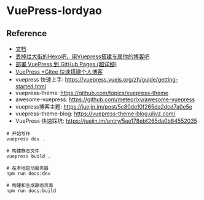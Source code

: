 # VuePress-lordyao

## Reference

- [文档](https://www.vuepress.cn/)
- [丢掉烂大街的Hexo吧，用Vuepress搭建专属你的博客吧](https://segmentfault.com/a/1190000019734486)
- [部署 VuePress 到 GitHub Pages (超详细)](https://www.jianshu.com/p/1f199ee49e4c)
- [VuePress +Gitee 快速搭建个人博客](https://cloud.tencent.com/developer/beta/article/1592737?from=article.detail.1669802)
- vuepress 快速上手: <https://vuepress.vuejs.org/zh/guide/getting-started.html>
- vuepress-theme: <https://github.com/topics/vuepress-theme>
- awesome-vuepress: <https://github.com/meteorlxy/awesome-vuepress>
- vuepress博客主题: <https://juejin.im/post/5c80de10f265da2dcd7a0e5e>
- vuepress-theme-blog: <https://vuepress-theme-blog.ulivz.com/>
- VuePress 快速踩坑: <https://juejin.im/entry/5ae178ebf265da0b84552035>

```
# 开始写作
vuepress dev .

# 构建静态文件
vuepress build .

# 在本地启动服务器
npm run docs:dev

# 构建和生成静态页面
npm run docs:build
```
